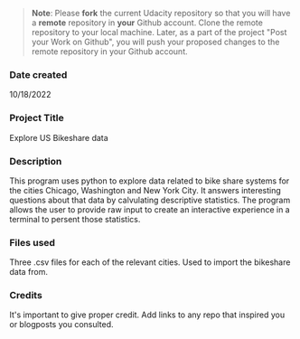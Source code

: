 >**Note**: Please **fork** the current Udacity repository so that you will have a **remote** repository in **your** Github account. Clone the remote repository to your local machine. Later, as a part of the project "Post your Work on Github", you will push your proposed changes to the remote repository in your Github account.

### Date created
10/18/2022

### Project Title
Explore US Bikeshare data

### Description
This program uses python to explore data related to bike share systems for the cities Chicago, Washington and New York City. It answers interesting 
questions about that data by calvulating descriptive statistics. The program allows the user to provide raw input to create an interactive experience
in a terminal to persent those statistics.

### Files used
Three .csv files for each of the relevant cities. Used to import the bikeshare data from. 

### Credits
It's important to give proper credit. Add links to any repo that inspired you or blogposts you consulted.

